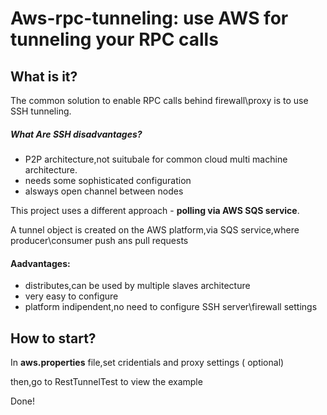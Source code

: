# Aws-rpc-tunneling: use AWS for tunneling your RPC calls


## What is it?
The common solution to enable RPC calls behind firewall\proxy is to use SSH tunneling.

##### What Are SSH  disadvantages?
- P2P architecture,not suitubale for common cloud multi machine architecture.
- needs some sophisticated configuration
- alsways open channel between nodes

This project uses a different approach - **polling via AWS SQS service**.

A tunnel object is created on the AWS platform,via SQS service,where producer\consumer push ans pull requests

#### Aadvantages:
- distributes,can be used by multiple slaves architecture
- very easy to configure
- platform indipendent,no need to configure SSH server\firewall settings

 
## How to start?

In **aws.properties**‎ file,set cridentials and proxy settings ( optional)

then,go to RestTunnelTest to view the example

Done!




